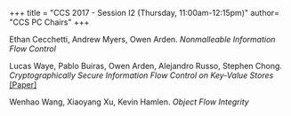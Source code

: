 +++
title = "CCS 2017 - Session I2 (Thursday, 11:00am-12:15pm)"
author= "CCS PC Chairs"
+++
<p>
<p><div class="hanging">Ethan&nbsp;Cecchetti, Andrew&nbsp;Myers, Owen&nbsp;Arden. <em>Nonmalleable Information Flow Control</em></div></p>
<p><div class="hanging">Lucas&nbsp;Waye, Pablo&nbsp;Buiras, Owen&nbsp;Arden, Alejandro&nbsp;Russo, Stephen&nbsp;Chong. <em>Cryptographically Secure Information Flow Control on Key-Value Stores</em> <a href="https://arxiv.org/abs/1708.08895">[Paper]</a></div></p>
<p><div class="hanging">Wenhao&nbsp;Wang, Xiaoyang&nbsp;Xu, Kevin&nbsp;Hamlen. <em>Object Flow Integrity</em></div></p>
